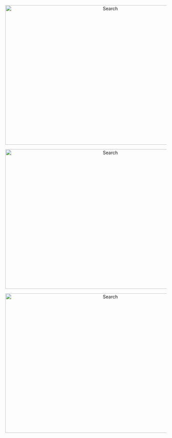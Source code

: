 <p align="center">
<img src="https://user-images.githubusercontent.com/75305251/167977211-30753c0e-e941-4640-b064-611dbc02ef07.png" alt="Search" height="435" width="640">
</p>

<p align="center">
<img src="https://user-images.githubusercontent.com/75305251/167977222-8d2f1dda-df4d-4e85-b1eb-08bf9e36be86.png" alt="Search" height="435" width="640">
</p>

<p align="center">
<img src="https://user-images.githubusercontent.com/75305251/167977229-690e46fa-f457-40de-923c-a2ea7c0367f1.png" alt="Search" height="435" width="640">
</p>
